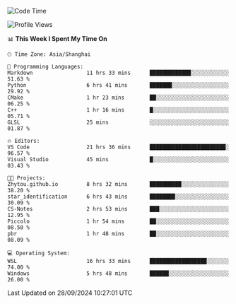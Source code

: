 <!--START_SECTION:waka-->
![Code Time](http://img.shields.io/badge/Code%20Time-2%2C032%20hrs%2038%20mins-blue)

![Profile Views](http://img.shields.io/badge/Profile%20Views-0-blue)

📊 **This Week I Spent My Time On** 

```text
🕑︎ Time Zone: Asia/Shanghai

💬 Programming Languages: 
Markdown                 11 hrs 33 mins      █████████████░░░░░░░░░░░░   51.63 % 
Python                   6 hrs 41 mins       ███████░░░░░░░░░░░░░░░░░░   29.92 % 
CMake                    1 hr 23 mins        ██░░░░░░░░░░░░░░░░░░░░░░░   06.25 % 
C++                      1 hr 16 mins        █░░░░░░░░░░░░░░░░░░░░░░░░   05.71 % 
GLSL                     25 mins             ░░░░░░░░░░░░░░░░░░░░░░░░░   01.87 % 

🔥 Editors: 
VS Code                  21 hrs 36 mins      ████████████████████████░   96.57 % 
Visual Studio            45 mins             █░░░░░░░░░░░░░░░░░░░░░░░░   03.43 % 

🐱‍💻 Projects: 
Zhytou.github.io         8 hrs 32 mins       ██████████░░░░░░░░░░░░░░░   38.20 % 
star_identification      6 hrs 43 mins       ████████░░░░░░░░░░░░░░░░░   30.09 % 
CS-Notes                 2 hrs 53 mins       ███░░░░░░░░░░░░░░░░░░░░░░   12.95 % 
Piccolo                  1 hr 54 mins        ██░░░░░░░░░░░░░░░░░░░░░░░   08.50 % 
pbr                      1 hr 48 mins        ██░░░░░░░░░░░░░░░░░░░░░░░   08.09 % 

💻 Operating System: 
WSL                      16 hrs 33 mins      ██████████████████░░░░░░░   74.00 % 
Windows                  5 hrs 48 mins       ██████░░░░░░░░░░░░░░░░░░░   26.00 % 
```


 Last Updated on 28/09/2024 10:27:01 UTC
<!--END_SECTION:waka-->